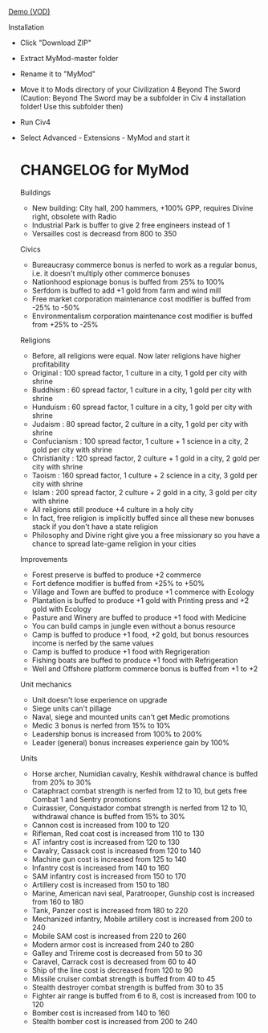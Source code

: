 [Demo (VOD)](http://www.youtube.com/watch?v=m-PzrpYyBC8&list=PLI_N-q_21uSOXZpiTZA3bVX0HXdlor6Hi)

Installation

- Click "Download ZIP"
- Extract MyMod-master folder
- Rename it to "MyMod"
- Move it to Mods directory of your Civilization 4 Beyond The Sword (Caution: Beyond The Sword may be a subfolder in Civ 4 installation folder! Use this subfolder then)
- Run Civ4
- Select Advanced - Extensions - MyMod and start it

    CHANGELOG for MyMod
    ==================

    Buildings

    - New building: City hall, 200 hammers, +100% GPP, requires Divine right, obsolete with Radio
    - Industrial Park is buffer to give 2 free engineers instead of 1
    - Versailles cost is decreasd from 800 to 350

    Civics

    - Bureaucrasy commerce bonus is nerfed to work as a regular bonus, i.e. it doesn't
      multiply other commerce bonuses
    - Nationhood espionage bonus is buffed from 25% to 100%
    - Serfdom is buffed to add +1 gold from farm and wind mill
    - Free market corporation maintenance cost modifier is buffed from -25% to -50%
    - Environmentalism corporation maintenance cost modifier is buffed from +25% to -25%

    Religions

    - Before, all religions were equal. Now later religions have higher profitability
    - Original     : 100 spread factor, 1 culture in a city,             1 gold per city with shrine
    - Buddhism     :  60 spread factor, 1 culture in a city,             1 gold per city with shrine
    - Hunduism     :  60 spread factor, 1 culture in a city,             1 gold per city with shrine
    - Judaism      :  80 spread factor, 2 culture in a city,             1 gold per city with shrine
    - Confucianism : 100 spread factor, 1 culture + 1 science in a city, 2 gold per city with shrine
    - Christianity : 120 spread factor, 2 culture + 1 gold in a city,    2 gold per city with shrine
    - Taoism       : 160 spread factor, 1 culture + 2 science in a city, 3 gold per city with shrine
    - Islam        : 200 spread factor, 2 culture + 2 gold in a city,    3 gold per city with shrine
    - All religions still produce +4 culture in a holy city
    - In fact, free religion is implicitly buffed since all these new bonuses stack if you don't
      have a state religion
    - Philosophy and Divine right give you a free missionary so you have a chance to spread late-game
      religion in your cities

    Improvements

    - Forest preserve is buffed to produce +2 commerce
    - Fort defence modifier is buffed from +25% to +50%
    - Village and Town are buffed to produce +1 commerce with Ecology
    - Plantation is buffed to produce +1 gold with Printing press and +2 gold with Ecology
    - Pasture and Winery are buffed to produce +1 food with Medicine
    - You can build camps in jungle even without a bonus resource
    - Camp is buffed to produce +1 food, +2 gold, but bonus resources income is nerfed by the same values
    - Camp is buffed to produce +1 food with Regrigeration
    - Fishing boats are buffed to produce +1 food with Refrigeration
    - Well and Offshore platform commerce bonus is buffed from +1 to +2

    Unit mechanics

    - Unit doesn't lose experience on upgrade
    - Siege units can't pillage
    - Naval, siege and mounted units can't get Medic promotions
    - Medic 3 bonus is nerfed from 15% to 10%
    - Leadership bonus is increased from 100% to 200%
    - Leader (general) bonus increases experience gain by 100%

    Units

    - Horse archer, Numidian cavalry, Keshik withdrawal chance is buffed from 20% to 30%
    - Cataphract combat strength is nerfed from 12 to 10, but gets free Combat 1 and Sentry promotions
    - Cuirassier, Conquistador combat strength is nerfed from 12 to 10, withdrawal chance is buffed from 15% to 30%
    - Cannon cost is increased from 100 to 120
    - Rifleman, Red coat cost is increased from 110 to 130
    - AT infantry cost is increased from 120 to 130
    - Cavalry, Cassack cost is increased from 120 to 140
    - Machine gun cost is increased from 125 to 140
    - Infantry cost is increased from 140 to 160
    - SAM infantry cost is increased from 150 to 170
    - Artillery cost is increased from 150 to 180
    - Marine, American navi seal, Paratrooper, Gunship cost is increased from 160 to 180
    - Tank, Panzer cost is increased from 180 to 220
    - Mechanized infantry, Mobile artillery cost is increased from 200 to 240
    - Mobile SAM cost is increased from 220 to 260
    - Modern armor cost is increased from 240 to 280
    - Galley and Trireme cost is decreased from 50 to 30
    - Caravel, Carrack cost is decreased from 60 to 40
    - Ship of the line cost is decreased from 120 to 90
    - Missile cruiser combat strength is buffed from 40 to 45
    - Stealth destroyer combat strength is buffed from 30 to 35
    - Fighter air range is buffed from 6 to 8, cost is increased from 100 to 120
    - Bomber cost is increased from 140 to 160
    - Stealth bomber cost is increased from 200 to 240

